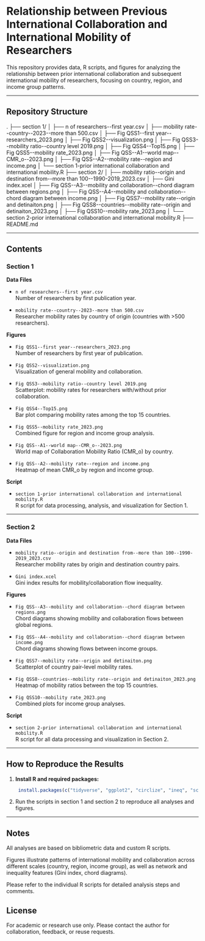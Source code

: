 
# Relationship between Previous International Collaboration and International Mobility of Researchers

This repository provides data, R scripts, and figures for analyzing the relationship between prior international collaboration and subsequent international mobility of researchers, focusing on country, region, and income group patterns.

---

## Repository Structure

.
├── section 1/
│ ├── n of researchers--first year.csv
│ ├── mobility rate--country--2023--more than 500.csv
│ ├── Fig QSS1--first year--researchers_2023.png
│ ├── Fig QSS2--visualization.png
│ ├── Fig QSS3--mobility ratio--country level 2019.png
│ ├── Fig QSS4--Top15.png
│ ├── Fig QSS5--mobility rate_2023.png
│ ├── Fig QSS--A1--world map--CMR_o--2023.png
│ ├── Fig QSS--A2--mobility rate--region and income.png
│ └── section 1-prior international collaboration and international mobility.R
├── section 2/
│ ├── mobility ratio--origin and destination from--more than 100--1990-2019_2023.csv
│ ├── Gini index.xcel
│ ├── Fig QSS--A3--mobility and collaboration--chord diagram between regions.png
│ ├── Fig QSS--A4--mobility and collaboration--chord diagram between income.png
│ ├── Fig QSS7--mobility rate--origin and detinaiton.png
│ ├── Fig QSS8--countries--mobility rate--origin and detinaiton_2023.png
│ ├── Fig QSS10--mobility rate_2023.png
│ └── section 2-prior international collaboration and international mobility.R
├── README.md

---

## Contents

### Section 1

**Data Files**

- `n of researchers--first year.csv`  
  Number of researchers by first publication year.

- `mobility rate--country--2023--more than 500.csv`  
  Researcher mobility rates by country of origin (countries with >500 researchers).

**Figures**

- `Fig QSS1--first year--researchers_2023.png`  
  Number of researchers by first year of publication.

- `Fig QSS2--visualization.png`  
  Visualization of general mobility and collaboration.

- `Fig QSS3--mobility ratio--country level 2019.png`  
  Scatterplot: mobility rates for researchers with/without prior collaboration.

- `Fig QSS4--Top15.png`  
  Bar plot comparing mobility rates among the top 15 countries.

- `Fig QSS5--mobility rate_2023.png`  
  Combined figure for region and income group analysis.

- `Fig QSS--A1--world map--CMR_o--2023.png`  
  World map of Collaboration Mobility Ratio (CMR_o) by country.

- `Fig QSS--A2--mobility rate--region and income.png`  
  Heatmap of mean CMR_o by region and income group.

**Script**

- `section 1-prior international collaboration and international mobility.R`  
  R script for data processing, analysis, and visualization for Section 1.

---

### Section 2

**Data Files**

- `mobility ratio--origin and destination from--more than 100--1990-2019_2023.csv`  
  Researcher mobility rates by origin and destination country pairs.

- `Gini index.xcel`  
  Gini index results for mobility/collaboration flow inequality.

**Figures**

- `Fig QSS--A3--mobility and collaboration--chord diagram between regions.png`  
  Chord diagrams showing mobility and collaboration flows between global regions.

- `Fig QSS--A4--mobility and collaboration--chord diagram between income.png`  
  Chord diagrams showing flows between income groups.

- `Fig QSS7--mobility rate--origin and detinaiton.png`  
  Scatterplot of country pair-level mobility rates.

- `Fig QSS8--countries--mobility rate--origin and detinaiton_2023.png`  
  Heatmap of mobility ratios between the top 15 countries.

- `Fig QSS10--mobility rate_2023.png`  
  Combined plots for income group analyses.

**Script**

- `section 2-prior international collaboration and international mobility.R`  
  R script for all data processing and visualization in Section 2.

---

## How to Reproduce the Results

1. **Install R and required packages:**

   ```r
    install.packages(c("tidyverse", "ggplot2", "circlize", "ineq", "scales", "ggrepel", "gridExtra"))
    ```

2. Run the scripts in section 1 and section 2 to reproduce all analyses and figures.

---   
    
## Notes
All analyses are based on bibliometric data and custom R scripts.

Figures illustrate patterns of international mobility and collaboration across different scales (country, region, income group), as well as network and inequality features (Gini index, chord diagrams).

Please refer to the individual R scripts for detailed analysis steps and comments.

## License
For academic or research use only. Please contact the author for collaboration, feedback, or reuse requests.

